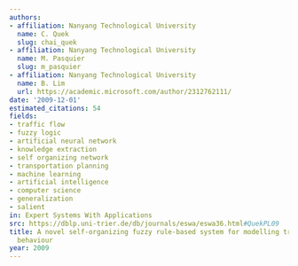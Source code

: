```yaml
---
authors:
- affiliation: Nanyang Technological University
  name: C. Quek
  slug: chai_quek
- affiliation: Nanyang Technological University
  name: M. Pasquier
  slug: m_pasquier
- affiliation: Nanyang Technological University
  name: B. Lim
  url: https://academic.microsoft.com/author/2312762111/
date: '2009-12-01'
estimated_citations: 54
fields:
- traffic flow
- fuzzy logic
- artificial neural network
- knowledge extraction
- self organizing network
- transportation planning
- machine learning
- artificial intelligence
- computer science
- generalization
- salient
in: Expert Systems With Applications
src: https://dblp.uni-trier.de/db/journals/eswa/eswa36.html#QuekPL09
title: A novel self-organizing fuzzy rule-based system for modelling traffic flow
  behaviour
year: 2009
---
```

